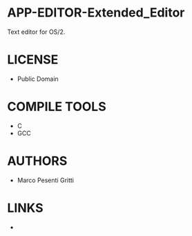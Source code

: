APP-EDITOR-Extended_Editor
==========================

Text editor for OS/2.

LICENSE
===============
* Public Domain

COMPILE TOOLS
===============
* C
* GCC

AUTHORS
===============
* Marco Pesenti Gritti

LINKS
===============
* 
